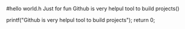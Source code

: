 #hello world.h
Just for fun
Github is very helpul tool to build projects()

printf("Github is very helpul tool to build projects");
return 0;
